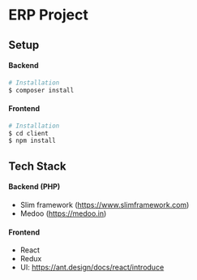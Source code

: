 # ERP Project

## Setup

#### Backend

``` bash
# Installation
$ composer install
```

#### Frontend 


``` bash
# Installation
$ cd client
$ npm install
```

## Tech Stack

#### Backend (PHP)
- Slim framework (https://www.slimframework.com)
- Medoo (https://medoo.in)

#### Frontend 
- React
- Redux
- UI: https://ant.design/docs/react/introduce
